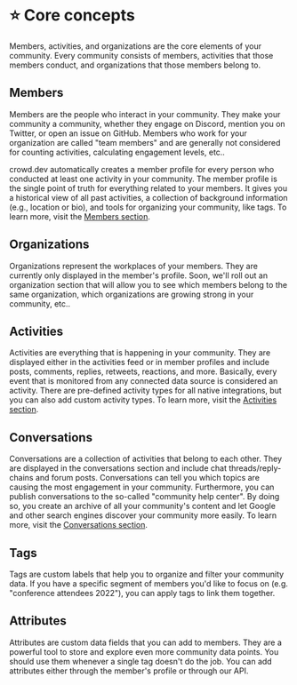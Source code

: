 # ⭐ Core concepts

Members, activities, and organizations are the core elements of your community. Every community consists of members, activities that those members conduct, and organizations that those members belong to.

## Members

Members are the people who interact in your community. They make your community a community, whether they engage on Discord, mention you on Twitter, or open an issue on GitHub. Members who work for your organization are called "team members" and are generally not considered for counting activities, calculating engagement levels, etc..

crowd.dev automatically creates a member profile for every person who conducted at least one activity in your community. The member profile is the single point of truth for everything related to your members. It gives you a historical view of all past activities, a collection of background information (e.g., location or bio), and tools for organizing your community, like tags. To learn more, visit the [Members section](https://docs.crowd.dev/docs/members).

## Organizations

Organizations represent the workplaces of your members. They are currently only displayed in the member's profile. Soon, we'll roll out an organization section that will allow you to see which members belong to the same organization, which organizations are growing strong in your community, etc..

## Activities

Activities are everything that is happening in your community. They are displayed either in the activities feed or in member profiles and include posts, comments, replies, retweets, reactions, and more. Basically, every event that is monitored from any connected data source is considered an activity. There are pre-defined activity types for all native integrations, but you can also add custom activity types. To learn more, visit the [Activities section](https://docs.crowd.dev/docs/activities).

## Conversations

Conversations are a collection of activities that belong to each other. They are displayed in the conversations section and include chat threads/reply-chains and forum posts. Conversations can tell you which topics are causing the most engagement in your community. Furthermore, you can publish conversations to the so-called "community help center". By doing so, you create an archive of all your community's content and let Google and other search engines discover your community more easily. To learn more, visit the [Conversations section](https://docs.crowd.dev/docs/conversations).

## Tags

Tags are custom labels that help you to organize and filter your community data. If you have a specific segment of members you'd like to focus on (e.g. "conference attendees 2022"), you can apply tags to link them together.

## Attributes

Attributes are custom data fields that you can add to members. They are a powerful tool to store and explore even more community data points. You should use them whenever a single tag doesn't do the job. You can add attributes either through the member's profile or through our API.

